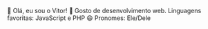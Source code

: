 👋 Olá, eu sou o Vitor!
👀 Gosto de desenvolvimento web. Linguagens favoritas: JavaScript e PHP
😄 Pronomes: Ele/Dele
